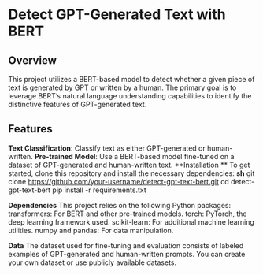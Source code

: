 # Detect GPT-Generated Text with BERT
## Overview
This project utilizes a BERT-based model to detect whether a given piece of text is generated by GPT or written by a human. The primary goal is to leverage BERT’s natural language understanding capabilities to identify the distinctive features of GPT-generated text.
## Features
**Text Classification**: Classify text as either GPT-generated or human-written.
**Pre-trained Model**: Use a BERT-based model fine-tuned on a dataset of GPT-generated and human-written text.
**Installation
**
To get started, clone this repository and install the necessary dependencies:
**sh**
git clone https://github.com/your-username/detect-gpt-text-bert.git
cd detect-gpt-text-bert
pip install -r requirements.txt

**Dependencies**
This project relies on the following Python packages:
transformers: For BERT and other pre-trained models.
torch: PyTorch, the deep learning framework used.
scikit-learn: For additional machine learning utilities.
numpy and pandas: For data manipulation.

**Data**
The dataset used for fine-tuning and evaluation consists of labeled examples of GPT-generated and human-written prompts. You can create your own dataset or use publicly available datasets.




